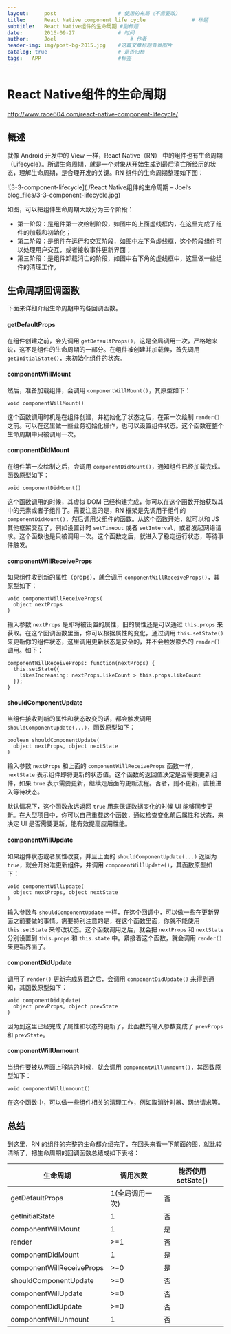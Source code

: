 ```yaml
---
layout:     post   				    # 使用的布局（不需要改）
title:      React Native component life cycle 				# 标题 
subtitle:   React Native组件的生命周期 #副标题
date:       2016-09-27 				# 时间
author:     Joel 						# 作者
header-img: img/post-bg-2015.jpg 	#这篇文章标题背景图片
catalog: true 						# 是否归档
tags:	APP							#标签
---
```

<h1><a id="React_Native_1"></a>React Native组件的生命周期</h1>
<p><a href="http://www.race604.com/react-native-component-lifecycle/">http://www.race604.com/react-native-component-lifecycle/</a></p>
<h2><a id="_5"></a>概述</h2>
<p>就像 Android 开发中的 View 一样，React Native（RN） 中的组件也有生命周期（Lifecycle）。所谓生命周期，就是一个对象从开始生成到最后消亡所经历的状态，理解生命周期，是合理开发的关键。RN 组件的生命周期整理如下图：</p>
<p>![3-3-component-lifecycle](./React Native组件的生命周期 – Joel’s blog_files/3-3-component-lifecycle.jpg)</p>
<p>如图，可以把组件生命周期大致分为三个阶段：</p>
<ul>
<li>第一阶段：是组件第一次绘制阶段，如图中的上面虚线框内，在这里完成了组件的加载和初始化；</li>
<li>第二阶段：是组件在运行和交互阶段，如图中左下角虚线框，这个阶段组件可以处理用户交互，或者接收事件更新界面；</li>
<li>第三阶段：是组件卸载消亡的阶段，如图中右下角的虚线框中，这里做一些组件的清理工作。</li>
</ul>
<h2><a id="_17"></a>生命周期回调函数</h2>
<p>下面来详细介绍生命周期中的各回调函数。</p>
<h4><a id="getDefaultProps_21"></a>getDefaultProps</h4>
<p>在组件创建之前，会先调用 <code>getDefaultProps()</code>，这是全局调用一次，严格地来说，这不是组件的生命周期的一部分。在组件被创建并加载候，首先调用 <code>getInitialState()</code>，来初始化组件的状态。</p>
<h4><a id="componentWillMount_25"></a>componentWillMount</h4>
<p>然后，准备加载组件，会调用 <code>componentWillMount()</code>，其原型如下：</p>
<pre><code>void componentWillMount()
</code></pre>
<p>这个函数调用时机是在组件创建，并初始化了状态之后，在第一次绘制 <code>render()</code> 之前。可以在这里做一些业务初始化操作，也可以设置组件状态。这个函数在整个生命周期中只被调用一次。</p>
<h4><a id="componentDidMount_35"></a>componentDidMount</h4>
<p>在组件第一次绘制之后，会调用 <code>componentDidMount()</code>，通知组件已经加载完成。函数原型如下：</p>
<pre><code>void componentDidMount()
</code></pre>
<p>这个函数调用的时候，其虚拟 DOM 已经构建完成，你可以在这个函数开始获取其中的元素或者子组件了。需要注意的是，RN 框架是先调用子组件的 <code>componentDidMount()</code>，然后调用父组件的函数。从这个函数开始，就可以和 JS 其他框架交互了，例如设置计时 <code>setTimeout</code> 或者 <code>setInterval</code>，或者发起网络请求。这个函数也是只被调用一次。这个函数之后，就进入了稳定运行状态，等待事件触发。</p>
<h4><a id="componentWillReceiveProps_45"></a>componentWillReceiveProps</h4>
<p>如果组件收到新的属性（props），就会调用 <code>componentWillReceiveProps()</code>，其原型如下：</p>
<pre><code>void componentWillReceiveProps(
  object nextProps
)
</code></pre>
<p>输入参数 <code>nextProps</code> 是即将被设置的属性，旧的属性还是可以通过 <code>this.props</code> 来获取。在这个回调函数里面，你可以根据属性的变化，通过调用 <code>this.setState()</code> 来更新你的组件状态，这里调用更新状态是安全的，并不会触发额外的 <code>render()</code> 调用。如下：</p>
<pre><code>componentWillReceiveProps: function(nextProps) {
  this.setState({
    likesIncreasing: nextProps.likeCount &gt; this.props.likeCount
  });
}
</code></pre>
<h4><a id="shouldComponentUpdate_65"></a>shouldComponentUpdate</h4>
<p>当组件接收到新的属性和状态改变的话，都会触发调用 <code>shouldComponentUpdate(...)</code>，函数原型如下：</p>
<pre><code>boolean shouldComponentUpdate(
  object nextProps, object nextState
)
</code></pre>
<p>输入参数 <code>nextProps</code> 和上面的 <code>componentWillReceiveProps</code> 函数一样， <code>nextState</code> 表示组件即将更新的状态值。这个函数的返回值决定是否需要更新组件，如果 <code>true</code> 表示需要更新，继续走后面的更新流程。否者，则不更新，直接进入等待状态。</p>
<p>默认情况下，这个函数永远返回 <code>true</code> 用来保证数据变化的时候 UI 能够同步更新。在大型项目中，你可以自己重载这个函数，通过检查变化前后属性和状态，来决定 UI 是否需要更新，能有效提高应用性能。</p>
<h4><a id="componentWillUpdate_79"></a>componentWillUpdate</h4>
<p>如果组件状态或者属性改变，并且上面的 <code>shouldComponentUpdate(...)</code> 返回为 <code>true</code>，就会开始准更新组件，并调用 <code>componentWillUpdate()</code>，其函数原型如下：</p>
<pre><code>void componentWillUpdate(
  object nextProps, object nextState
)
</code></pre>
<p>输入参数与 <code>shouldComponentUpdate</code> 一样，在这个回调中，可以做一些在更新界面之前要做的事情。需要特别注意的是，在这个函数里面，你就不能使用 <code>this.setState</code> 来修改状态。这个函数调用之后，就会把 <code>nextProps</code> 和 <code>nextState</code> 分别设置到 <code>this.props</code> 和 <code>this.state</code> 中。紧接着这个函数，就会调用 <code>render()</code> 来更新界面了。</p>
<h4><a id="componentDidUpdate_91"></a>componentDidUpdate</h4>
<p>调用了 <code>render()</code> 更新完成界面之后，会调用 <code>componentDidUpdate()</code> 来得到通知，其函数原型如下：</p>
<pre><code>void componentDidUpdate(
  object prevProps, object prevState
)
</code></pre>
<p>因为到这里已经完成了属性和状态的更新了，此函数的输入参数变成了 <code>prevProps</code> 和 <code>prevState</code>。</p>
<h4><a id="componentWillUnmount_103"></a>componentWillUnmount</h4>
<p>当组件要被从界面上移除的时候，就会调用 <code>componentWillUnmount()</code>，其函数原型如下：</p>
<pre><code>void componentWillUnmount()
</code></pre>
<p>在这个函数中，可以做一些组件相关的清理工作，例如取消计时器、网络请求等。</p>
<h2><a id="_113"></a>总结</h2>
<p>到这里，RN 的组件的完整的生命都介绍完了，在回头来看一下前面的图，就比较清晰了，把生命周期的回调函数总结成如下表格：</p>
<table class="table table-striped table-bordered">
<thead>
<tr>
<th>生命周期</th>
<th>调用次数</th>
<th>能否使用 setSate()</th>
</tr>
</thead>
<tbody>
<tr>
<td>getDefaultProps</td>
<td>1(全局调用一次)</td>
<td>否</td>
</tr>
<tr>
<td>getInitialState</td>
<td>1</td>
<td>否</td>
</tr>
<tr>
<td>componentWillMount</td>
<td>1</td>
<td>是</td>
</tr>
<tr>
<td>render</td>
<td>&gt;=1</td>
<td>否</td>
</tr>
<tr>
<td>componentDidMount</td>
<td>1</td>
<td>是</td>
</tr>
<tr>
<td>componentWillReceiveProps</td>
<td>&gt;=0</td>
<td>是</td>
</tr>
<tr>
<td>shouldComponentUpdate</td>
<td>&gt;=0</td>
<td>否</td>
</tr>
<tr>
<td>componentWillUpdate</td>
<td>&gt;=0</td>
<td>否</td>
</tr>
<tr>
<td>componentDidUpdate</td>
<td>&gt;=0</td>
<td>否</td>
</tr>
<tr>
<td>componentWillUnmount</td>
<td>1</td>
<td>否</td>
</tr>
</tbody>
</table>
